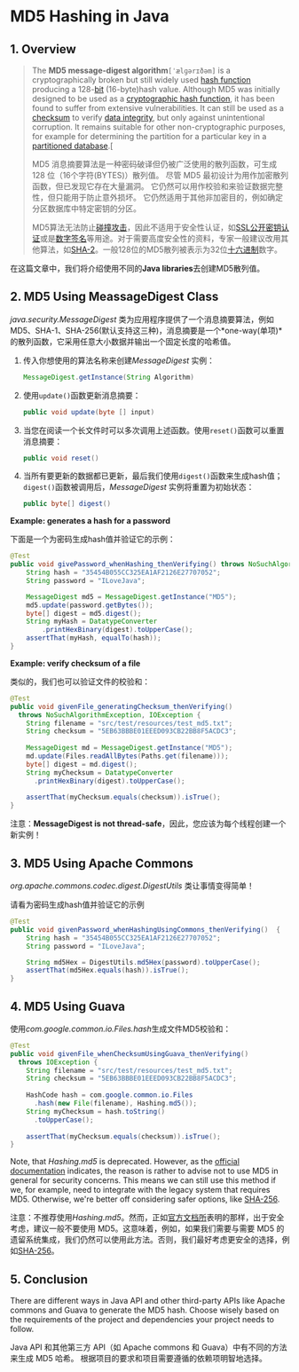 # MD5 Hashing in Java

## 1. Overview

>The **MD5 message-digest algorithm**`[ˈælɡərɪðəm]` is a cryptographically broken but still widely used [hash function](https://en.wikipedia.org/wiki/Hash_function) producing a 128-[bit](https://en.wikipedia.org/wiki/Bit) (16-byte)hash value. Although MD5 was initially designed to be used as a [cryptographic hash function](https://en.wikipedia.org/wiki/Cryptographic_hash_function), it has been found to suffer from extensive vulnerabilities. It can still be used as a [checksum](https://en.wikipedia.org/wiki/Checksum) to verify [data integrity](https://en.wikipedia.org/wiki/Data_integrity), but only against unintentional corruption. It remains suitable for other non-cryptographic purposes, for example for determining the partition for a particular key in a [partitioned database](https://en.wikipedia.org/wiki/Partition_(database)).[[](https://en.wikipedia.org/wiki/MD5#cite_note-3)
>
>MD5 消息摘要算法是一种密码破译但仍被广泛使用的散列函数，可生成 128 位（16个字符(BYTES)）散列值。 尽管 MD5 最初设计为用作加密散列函数，但已发现它存在大量漏洞。 它仍然可以用作校验和来验证数据完整性，但只能用于防止意外损坏。 它仍然适用于其他非加密目的，例如确定分区数据库中特定密钥的分区。
>
>MD5算法无法防止[碰撞攻击](https://zh.wikipedia.org/w/index.php?title=碰撞攻击&action=edit&redlink=1)，因此不适用于安全性认证，如[SSL](https://zh.wikipedia.org/wiki/SSL)[公开密钥认证](https://zh.wikipedia.org/wiki/公開金鑰認證)或是[数字签名](https://zh.wikipedia.org/wiki/數位簽章)等用途。对于需要高度安全性的资料，专家一般建议改用其他算法，如[SHA-2](https://zh.wikipedia.org/wiki/SHA-2)。一般128位的MD5散列被表示为32位[十六进制](https://zh.wikipedia.org/wiki/十六进制)数字。

在这篇文章中，我们将介绍使用不同的**Java libraries**去创建MD5散列值。

## 2. MD5 Using MeassageDigest Class

*java.security.MessageDigest* 类为应用程序提供了一个消息摘要算法，例如MD5、SHA-1、SHA-256(默认支持这三种)，消息摘要是一个*one-way(单项)*的散列函数，它采用任意大小数据并输出一个固定长度的哈希值。

1. 传入你想使用的算法名称来创建*MessageDigest* 实例：

   ```java
   MessageDigest.getInstance(String Algorithm)
   ```

2. 使用`update()`函数更新消息摘要：

   ```java
   public void update(byte [] input)
   ```

3. 当您在阅读一个长文件时可以多次调用上述函数。使用`reset()`函数可以重置消息摘要：

   ```java
   public void reset()
   ```

4. 当所有要更新的数据都已更新，最后我们使用`digest()`函数来生成hash值；`digest()`函数被调用后，*MessageDigest* 实例将重置为初始状态：

   ```java
   public byte[] digest()
   ```

**Example: generates a hash for a password**

下面是一个为密码生成hash值并验证它的示例：

```java
@Test
public void givePassword_whenHashing_thenVerifying() throws NoSuchAlgorithmException {
    String hash = "35454B055CC325EA1AF2126E27707052";
    String password = "ILoveJava";

    MessageDigest md5 = MessageDigest.getInstance("MD5");
    md5.update(password.getBytes());
    byte[] digest = md5.digest();
    String myHash = DatatypeConverter
        .printHexBinary(digest).toUpperCase();
    assertThat(myHash, equalTo(hash));
}
```

**Example: verify checksum of a file**

类似的，我们也可以验证文件的校验和：

```java
@Test
public void givenFile_generatingChecksum_thenVerifying() 
  throws NoSuchAlgorithmException, IOException {
    String filename = "src/test/resources/test_md5.txt";
    String checksum = "5EB63BBBE01EEED093CB22BB8F5ACDC3";
        
    MessageDigest md = MessageDigest.getInstance("MD5");
    md.update(Files.readAllBytes(Paths.get(filename)));
    byte[] digest = md.digest();
    String myChecksum = DatatypeConverter
      .printHexBinary(digest).toUpperCase();
        
    assertThat(myChecksum.equals(checksum)).isTrue();
}
```

注意：**MessageDigest is not thread-safe**，因此，您应该为每个线程创建一个新实例！

## 3. MD5 Using Apache Commons

*org.apache.commons.codec.digest.DigestUtils* 类让事情变得简单！

请看为密码生成hash值并验证它的示例

```java
@Test
public void givenPassword_whenHashingUsingCommons_thenVerifying()  {
    String hash = "35454B055CC325EA1AF2126E27707052";
    String password = "ILoveJava";

    String md5Hex = DigestUtils.md5Hex(password).toUpperCase();
    assertThat(md5Hex.equals(hash)).isTrue();
}
```

## 4. MD5 Using Guava

使用*com.google.common.io.Files.hash*生成文件MD5校验和：

```java
@Test
public void givenFile_whenChecksumUsingGuava_thenVerifying() 
  throws IOException {
    String filename = "src/test/resources/test_md5.txt";
    String checksum = "5EB63BBBE01EEED093CB22BB8F5ACDC3";
        
    HashCode hash = com.google.common.io.Files
      .hash(new File(filename), Hashing.md5());
    String myChecksum = hash.toString()
      .toUpperCase();
        
    assertThat(myChecksum.equals(checksum)).isTrue();
}
```

Note, that *Hashing.md5* is deprecated. However, as the [official documentation](https://guava.dev/releases/23.0/api/docs/com/google/common/hash/Hashing.html#md5--) indicates, the reason is rather to advise not to use MD5 in general for security concerns. This means we can still use this method if we, for example, need to integrate with the legacy system that requires MD5. Otherwise, we're better off considering safer options, like [SHA-256](https://www.baeldung.com/sha-256-hashing-java).

注意：不推荐使用*Hashing.md5*。然而，正如[官方文档所](https://guava.dev/releases/23.0/api/docs/com/google/common/hash/Hashing.html#md5--)表明的那样，出于安全考虑，建议一般不要使用 MD5。这意味着，例如，如果我们需要与需要 MD5 的遗留系统集成，我们仍然可以使用此方法。否则，我们最好考虑更安全的选择，例如[SHA-256](https://www.baeldung.com/sha-256-hashing-java)。

## 5. Conclusion

There are different ways in Java API and other third-party APIs like Apache commons and Guava to generate the MD5 hash. Choose wisely based on the requirements of the project and dependencies your project needs to follow.

Java API 和其他第三方 API（如 Apache commons 和 Guava）中有不同的方法来生成 MD5 哈希。 根据项目的要求和项目需要遵循的依赖项明智地选择。
